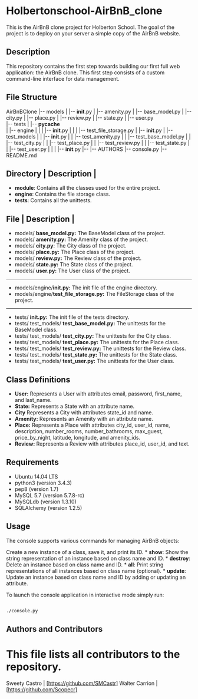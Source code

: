 # Holbertonschool-AirBnB_clone
This is the AirBnB clone project for Holberton School. The goal of the project is to deploy on your server a simple copy of the AirBnB website.

## Description
This repository contains the first step towards building our first full web application: the AirBnB clone. This first step consists of a custom command-line interface for data management.

## File Structure

AirBnBClone 
|-- models
|   |-- __init__.py 
|   |-- amenity.py 
|   |-- base_model.py 
|   |-- city.py 
|   |-- place.py 
|   |-- review.py 
|   |-- state.py 
|   |-- user.py  
|-- tests 
|   |-- __pycache__  
|   |-- engine 
|   |   |   |-- __init__.py 
|   |   |   |-- test_file_storage.py 
|   |-- __init__.py 
|   |-- test_models 
|   |   |-- __init__.py 
|   |   |-- test_amenity.py 
|   |   |-- test_base_model.py 
|   |   |-- test_city.py 
|   |   |-- test_place.py 
|   |   |-- test_review.py 
|   |   |-- test_state.py 
|   |   |-- test_user.py 
|   |
|   |-- __init__.py 
|-- 
|-- AUTHORS 
|-- console.py 
|-- README.md 


## Directory | Description |

* **module**: Contains all the classes used for the entire project.
* **engine**: Contains the file storage class.
* **tests**: Contains all the unittests.


## File | Description |

* models/ **base_model.py:** The BaseModel class of the project.
* models/ **amenity.py:** The Amenity class of the project.
* models/ **city.py**: The City class of the project.
* models/ **place.py:** The Place class of the project.
* models/ **review.py:** The Review class of the project.
* models/ **state.py:** The State class of the project.
* models/ **user.py:** The User class of the project.
--- 
* models/engine/**__init__.py:** The init file of the engine directory.
* models/engine/**test_file_storage.py:** The FileStorage class of the project.
---
* tests/ **__init__.py:** The init file of the tests directory.
* tests/ test_models/ **test_base_model.py:** The unittests for the BaseModel class.
* tests/ test_models/ **test_city.py:** The unittests for the City class.
* tests/ test_models/ **test_place.py:** The unittests for the Place class.
* tests/ test_models/ **test_review.py:** The unittests for the Review class.
* tests/ test_models/ **test_state.py:** The unittests for the State class.
* tests/ test_models/ **test_user.py:** The unittests for the User class.


## Class Definitions

* **User:** Represents a User with attributes email, password, first_name, and last_name.
* **State:** Represents a State with an attribute name.
* **City** Represents a City with attributes state_id and name.
* **Amenity:** Represents an Amenity with an attribute name.
* **Place:** Represents a Place with attributes city_id, user_id, name, description,          number_rooms, number_bathrooms, max_guest, price_by_night, latitude, longitude, and amenity_ids.
* **Review:** Represents a Review with attributes place_id, user_id, and text.

## Requirements
* Ubuntu 14.04 LTS
* python3 (version 3.4.3)
* pep8 (version 1.7)
* MySQL 5.7 (version 5.7.8-rc)
* MySQLdb (version 1.3.10)
* SQLAlchemy (version 1.2.5)


## Usage

The console supports various commands for managing AirBnB objects:

Create a new instance of a class, save it, and print its ID.
    * **show**: Show the string representation of an instance based on class name and ID.
    * **destroy**: Delete an instance based on class name and ID.
    * **all**: Print string representations of all instances based on class name (optional).
    * **update**: Update an instance based on class name and ID by adding or updating an attribute.

To launch the console application in interactive mode simply run:
```bash

./console.py
```

## Authors and Contributors 
# This file lists all contributors to the repository.

Sweety Castro | [https://github.com/SMCastr]
Walter Carrion | [https://github.com/Scopecr]



